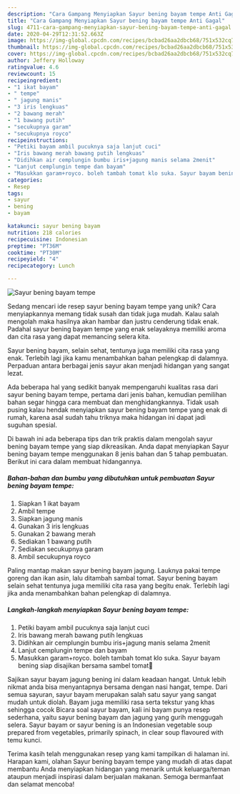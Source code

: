 ```yaml
---
description: "Cara Gampang Menyiapkan Sayur bening bayam tempe Anti Gagal"
title: "Cara Gampang Menyiapkan Sayur bening bayam tempe Anti Gagal"
slug: 4711-cara-gampang-menyiapkan-sayur-bening-bayam-tempe-anti-gagal
date: 2020-04-29T12:31:52.663Z
image: https://img-global.cpcdn.com/recipes/bcbad26aa2dbcb68/751x532cq70/sayur-bening-bayam-tempe-foto-resep-utama.jpg
thumbnail: https://img-global.cpcdn.com/recipes/bcbad26aa2dbcb68/751x532cq70/sayur-bening-bayam-tempe-foto-resep-utama.jpg
cover: https://img-global.cpcdn.com/recipes/bcbad26aa2dbcb68/751x532cq70/sayur-bening-bayam-tempe-foto-resep-utama.jpg
author: Jeffery Holloway
ratingvalue: 4.6
reviewcount: 15
recipeingredient:
- "1 ikat bayam"
- " tempe"
- " jagung manis"
- "3 iris lengkuas"
- "2 bawang merah"
- "1 bawang putih"
- "secukupnya garam"
- "secukupnya royco"
recipeinstructions:
- "Petiki bayam ambil pucuknya saja lanjut cuci"
- "Iris bawang merah bawang putih lengkuas"
- "Didihkan air cemplungin bumbu iris+jagung manis selama 2menit"
- "Lanjut cemplungin tempe dan bayam"
- "Masukkan garam+royco. boleh tambah tomat klo suka. Sayur bayam bening siap disajikan bersama sambel tomat🥳"
categories:
- Resep
tags:
- sayur
- bening
- bayam

katakunci: sayur bening bayam 
nutrition: 218 calories
recipecuisine: Indonesian
preptime: "PT36M"
cooktime: "PT30M"
recipeyield: "4"
recipecategory: Lunch

---
```



![Sayur bening bayam tempe](https://img-global.cpcdn.com/recipes/bcbad26aa2dbcb68/751x532cq70/sayur-bening-bayam-tempe-foto-resep-utama.jpg)

Sedang mencari ide resep sayur bening bayam tempe yang unik? Cara menyiapkannya memang tidak susah dan tidak juga mudah. Kalau salah mengolah maka hasilnya akan hambar dan justru cenderung tidak enak. Padahal sayur bening bayam tempe yang enak selayaknya memiliki aroma dan cita rasa yang dapat memancing selera kita.

Sayur bening bayam, selain sehat, tentunya juga memiliki cita rasa yang enak. Terlebih lagi jika kamu menambahkan bahan pelengkap di dalamnya. Perpaduan antara berbagai jenis sayur akan menjadi hidangan yang sangat lezat.

Ada beberapa hal yang sedikit banyak mempengaruhi kualitas rasa dari sayur bening bayam tempe, pertama dari jenis bahan, kemudian pemilihan bahan segar hingga cara membuat dan menghidangkannya. Tidak usah pusing kalau hendak menyiapkan sayur bening bayam tempe yang enak di rumah, karena asal sudah tahu triknya maka hidangan ini dapat jadi suguhan spesial.


Di bawah ini ada beberapa tips dan trik praktis dalam mengolah sayur bening bayam tempe yang siap dikreasikan. Anda dapat menyiapkan Sayur bening bayam tempe menggunakan 8 jenis bahan dan 5 tahap pembuatan. Berikut ini cara dalam membuat hidangannya.

<!--inarticleads1-->

##### Bahan-bahan dan bumbu yang dibutuhkan untuk pembuatan Sayur bening bayam tempe:

1. Siapkan 1 ikat bayam
1. Ambil  tempe
1. Siapkan  jagung manis
1. Gunakan 3 iris lengkuas
1. Gunakan 2 bawang merah
1. Sediakan 1 bawang putih
1. Sediakan secukupnya garam
1. Ambil secukupnya royco


Paling mantap makan sayur bening bayam jagung. Lauknya pakai tempe goreng dan ikan asin, lalu ditambah sambal tomat. Sayur bening bayam selain sehat tentunya juga memiliki cita rasa yang begitu enak. Terlebih lagi jika anda menambahkan bahan pelengkap di dalamnya. 

<!--inarticleads2-->

##### Langkah-langkah menyiapkan Sayur bening bayam tempe:

1. Petiki bayam ambil pucuknya saja lanjut cuci
1. Iris bawang merah bawang putih lengkuas
1. Didihkan air cemplungin bumbu iris+jagung manis selama 2menit
1. Lanjut cemplungin tempe dan bayam
1. Masukkan garam+royco. boleh tambah tomat klo suka. Sayur bayam bening siap disajikan bersama sambel tomat🥳


Sajikan sayur bayam jagung bening ini dalam keadaan hangat. Untuk lebih nikmat anda bisa menyantapnya bersama dengan nasi hangat, tempe. Dari semua sayuran, sayur bayam merupakan salah satu sayur yang sangat mudah untuk diolah. Bayam juga memiliki rasa serta tekstur yang khas sehingga cocok Bicara soal sayur bayam, kali ini bayam punya resep sederhana, yaitu sayur bening bayam dan jagung yang gurih menggugah selera. Sayur bayam or sayur bening is an Indonesian vegetable soup prepared from vegetables, primarily spinach, in clear soup flavoured with temu kunci. 

Terima kasih telah menggunakan resep yang kami tampilkan di halaman ini. Harapan kami, olahan Sayur bening bayam tempe yang mudah di atas dapat membantu Anda menyiapkan hidangan yang menarik untuk keluarga/teman ataupun menjadi inspirasi dalam berjualan makanan. Semoga bermanfaat dan selamat mencoba!
